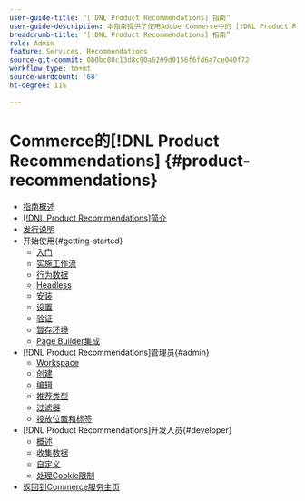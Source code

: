 ```yaml
---
user-guide-title: “[!DNL Product Recommendations] 指南”
user-guide-description: 本指南提供了使用Adobe Commerce中的 [!DNL Product Recommendations] 的详细说明。
breadcrumb-title: “[!DNL Product Recommendations] 指南”
role: Admin
feature: Services, Recommendations
source-git-commit: 0b0bc88c13d8c90a6209d9156f6fd6a7ce040f72
workflow-type: tm+mt
source-wordcount: '60'
ht-degree: 11%

---
```


# Commerce的[!DNL Product Recommendations] {#product-recommendations}

- [指南概述](guide-overview.md)
- [ [!DNL Product Recommendations]简介](overview.md)
- [发行说明](release-notes.md)
- 开始使用{#getting-started}
   - [入门](onboarding.md)
   - [实施工作流](implementation-workflow.md)
   - [行为数据](behavioral-data.md)
   - [Headless](headless.md)
   - [安装](install-configure.md)
   - [设置](settings.md)
   - [验证](verify.md)
   - [暂存环境](staging-environment.md)
   - [Page Builder集成](page-builder.md)
- [!DNL Product Recommendations]管理员{#admin}
   - [Workspace](workspace.md)
   - [创建](create.md)
   - [编辑](edit.md)
   - [推荐类型](type.md)
   - [过滤器](filters.md)
   - [投放位置和标签](placement.md)
- [!DNL Product Recommendations]开发人员{#developer}
   - [概述](development-overview.md)
   - [收集数据](events.md)
   - [自定义](customize.md)
   - [处理Cookie限制](setting-cookie.md)
- [返回到Commerce服务主页](https://experienceleague.adobe.com/docs/commerce-merchant-services/user-guides/home.html)